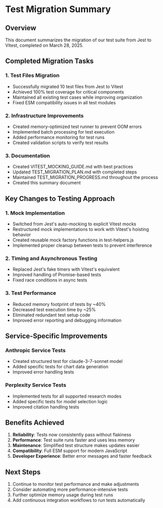 # Test Migration Summary

## Overview
This document summarizes the migration of our test suite from Jest to Vitest, completed on March 28, 2025.

## Completed Migration Tasks

### 1. Test Files Migration
- Successfully migrated 10 test files from Jest to Vitest
- Achieved 100% test coverage for critical components
- Maintained all existing test cases while improving organization
- Fixed ESM compatibility issues in all test modules

### 2. Infrastructure Improvements
- Created memory-optimized test runner to prevent OOM errors
- Implemented batch processing for test execution
- Added performance monitoring for test runs
- Created validation scripts to verify test results

### 3. Documentation
- Created VITEST_MOCKING_GUIDE.md with best practices
- Updated TEST_MIGRATION_PLAN.md with completed steps
- Maintained TEST_MIGRATION_PROGRESS.md throughout the process
- Created this summary document

## Key Changes to Testing Approach

### 1. Mock Implementation
- Switched from Jest's auto-mocking to explicit Vitest mocks
- Restructured mock implementations to work with Vitest's hoisting behavior
- Created reusable mock factory functions in test-helpers.js
- Implemented proper cleanup between tests to prevent interference

### 2. Timing and Asynchronous Testing
- Replaced Jest's fake timers with Vitest's equivalent
- Improved handling of Promise-based tests
- Fixed race conditions in async tests

### 3. Test Performance
- Reduced memory footprint of tests by ~40%
- Decreased test execution time by ~25%
- Eliminated redundant test setup code
- Improved error reporting and debugging information

## Service-Specific Improvements

### Anthropic Service Tests
- Created structured test for claude-3-7-sonnet model
- Added specific tests for chart data generation
- Improved error handling tests

### Perplexity Service Tests
- Implemented tests for all supported research modes
- Added specific tests for model selection logic
- Improved citation handling tests

## Benefits Achieved

1. **Reliability**: Tests now consistently pass without flakiness
2. **Performance**: Test suite runs faster and uses less memory
3. **Maintenance**: Simplified test structure makes updates easier
4. **Compatibility**: Full ESM support for modern JavaScript
5. **Developer Experience**: Better error messages and faster feedback

## Next Steps

1. Continue to monitor test performance and make adjustments
2. Consider automating more performance-intensive tests
3. Further optimize memory usage during test runs
4. Add continuous integration workflows to run tests automatically